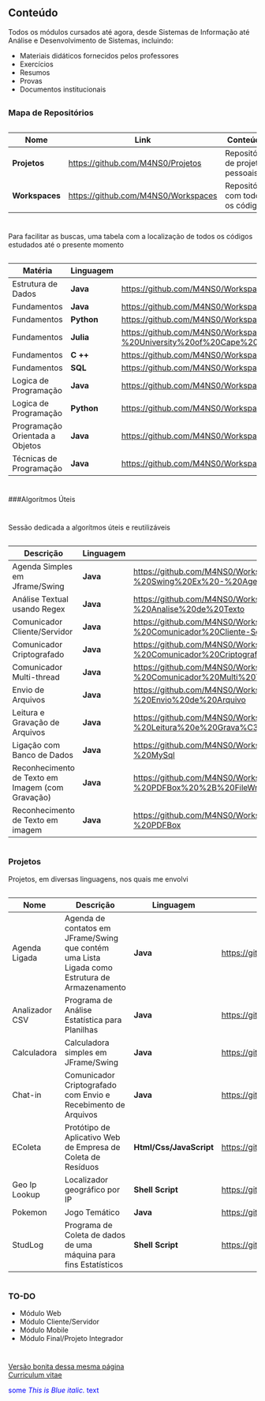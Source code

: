 
## Conteúdo




Todos os módulos cursados até agora, desde Sistemas de Informação até Análise e Desenvolvimento de Sistemas, incluindo:

  - Materiais didáticos fornecidos pelos professores
  - Exercícios
  - Resumos
  - Provas
  - Documentos institucionais

##
### Mapa de Repositórios
##
##


| Nome | Link | Conteúdo|
| ------ | ------ | ------ |
| **Projetos**| https://github.com/M4NS0/Projetos | Repositório de projetos pessoais|
| **Workspaces** | https://github.com/M4NS0/Workspaces | Repositório com todos os códigos|

#
#

Para facilitar as buscas, uma tabela com  a localização de todos os códigos estudados até o presente momento 

##

| Matéria | Linguagem | Link |
| ------ | ------ | ------ |
| Estrutura de Dados | **Java** | https://github.com/M4NS0/Workspaces/tree/master/Java%20Projects/Estrutura%20de%20Dados |
| Fundamentos | **Java** | https://github.com/M4NS0/Workspaces/tree/master/Java%20Projects/Fundamentos |
| Fundamentos | **Python** | https://github.com/M4NS0/Workspaces/tree/master/Python%20Projects/Data%20Science%20Academy |
| Fundamentos | **Julia** | https://github.com/M4NS0/Workspaces/tree/master/Julia%20Projects/Julia%20Scientific%20Program%20-%20University%20of%20Cape%20Town |
| Fundamentos | **C ++** | https://github.com/M4NS0/Workspaces/tree/master/C%20%2B%2B%20Projects/C%20%2B%2B%20Tutorials%20-%20John%20Purcell |
| Fundamentos | **SQL** | https://github.com/M4NS0/Workspaces/tree/master/SQL%20Projects/Projeto%20de%20Banco%20de%20Dados |
| Logica de Programação | **Java** | https://github.com/M4NS0/Workspaces/tree/master/Java%20Projects/L%C3%B3gica|
| Logica de Programação | **Python** | https://github.com/M4NS0/Workspaces/tree/master/Python%20Projects/L%C3%B3gica%20de%20Programa%C3%A7%C3%A3o%20%20I|
| Programação Orientada a Objetos | **Java** | https://github.com/M4NS0/Workspaces/tree/master/Java%20Projects/Orienta%C3%A7%C3%A3o%20a%20Objetos |
| Técnicas de Programação | **Java** | https://github.com/M4NS0/Workspaces/tree/master/Java%20Projects/T%C3%A9cnicas%20de%20Programa%C3%A7%C3%A3o |



#
###Algorítmos Úteis
#
Sessão dedicada a algorítmos úteis e reutilizáveis
##
| Descrição | Linguagem | Link |
| ------ | ------ | ------ |
| Agenda Simples em Jframe/Swing | **Java** | https://github.com/M4NS0/Workspaces/tree/master/Java%20Projects/Meus%20Algor%C3%ADtmos/Alg%20-%20Swing%20Ex%20-%20Agenda |
| Análise Textual usando Regex | **Java** | https://github.com/M4NS0/Workspaces/tree/master/Java%20Projects/Meus%20Algor%C3%ADtmos/Alg%20-%20Analise%20de%20Texto |
| Comunicador Cliente/Servidor | **Java** | https://github.com/M4NS0/Workspaces/tree/master/Java%20Projects/Meus%20Algor%C3%ADtmos/Sockets%20-%20Comunicador%20Cliente-Servidor |
| Comunicador Criptografado | **Java** | https://github.com/M4NS0/Workspaces/tree/master/Java%20Projects/Meus%20Algor%C3%ADtmos/Sockets%20-%20Comunicador%20Criptografado |
| Comunicador Multi-thread | **Java** | https://github.com/M4NS0/Workspaces/tree/master/Java%20Projects/Meus%20Algor%C3%ADtmos/Sockets%20-%20Comunicador%20Multi%20Thread |
| Envio de Arquivos | **Java** | https://github.com/M4NS0/Workspaces/tree/master/Java%20Projects/Meus%20Algor%C3%ADtmos/Sockets%20-%20Envio%20de%20Arquivo |
| Leitura e Gravação de Arquivos | **Java**  | https://github.com/M4NS0/Workspaces/tree/master/Java%20Projects/Meus%20Algor%C3%ADtmos/Alg%20-%20Leitura%20e%20Grava%C3%A7%C3%A3o%20em%20TXT |
| Ligação com Banco de Dados | **Java** | https://github.com/M4NS0/Workspaces/tree/master/Java%20Projects/Meus%20Algor%C3%ADtmos/Alg%20-%20MySql |
| Reconhecimento de Texto em Imagem (com Gravação)| **Java** |  https://github.com/M4NS0/Workspaces/tree/master/Java%20Projects/Meus%20Algor%C3%ADtmos/Alg%20-%20PDFBox%20%2B%20FileWriter |
| Reconhecimento de Texto em imagem  | **Java** | https://github.com/M4NS0/Workspaces/tree/master/Java%20Projects/Meus%20Algor%C3%ADtmos/Alg%20-%20PDFBox |

#
### Projetos 
Projetos, em diversas linguagens, nos quais me envolvi
##

| Nome | Descrição | Linguagem | Link |
| ------ | ------ | ------ |------ |
| Agenda Ligada | Agenda de contatos em JFrame/Swing que contém uma Lista Ligada como Estrutura de Armazenamento  | **Java** |https://github.com/M4NS0/Projetos/tree/master/Agenda%20Ligada|
| Analizador CSV | Programa de Análise Estatística para Planilhas | **Java** | https://github.com/M4NS0/Projetos/tree/master/Analizador%20CSV |
| Calculadora | Calculadora simples em JFrame/Swing | **Java** | https://github.com/M4NS0/Projetos/tree/master/Calculadora |
| Chat-in | Comunicador Criptografado com Envio e Recebimento de Arquivos | **Java** | https://github.com/M4NS0/Projetos/tree/master/Chat-in |
| EColeta | Protótipo de Aplicativo Web de Empresa de Coleta de Resíduos | **Html/Css/JavaScript** |https://github.com/M4NS0/Projetos/tree/master/EColeta |
| Geo Ip Lookup | Localizador geográfico por IP | **Shell Script** | https://github.com/M4NS0/Projetos/tree/master/Geo%20Lookup%20IP|
| Pokemon | Jogo Temático | **Java** | https://github.com/M4NS0/Projetos/tree/master/Jogo%20Pokemon |
| StudLog | Programa de Coleta de dados de uma máquina para fins Estatísticos |**Shell Script** | https://github.com/M4NS0/Projetos/tree/master/StudLog |

#
### TO-DO

 - Módulo Web
 - Módulo Cliente/Servidor
 - Módulo Mobile
 - Módulo Final/Projeto Integrador

#
#
#

[Versão bonita dessa mesma página](https://m4ns0.github.io/)  
[Curriculum vitae](https://)  

<span style="color:blue">some *This is Blue italic.* text</span>

</a>
</div>